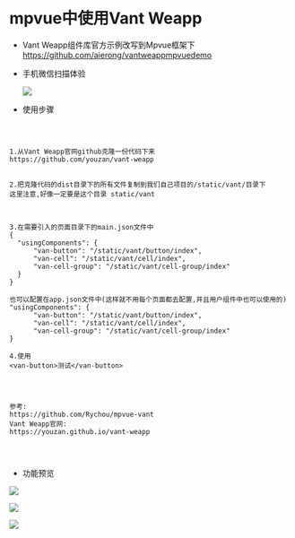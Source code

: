# mpvue中使用Vant Weapp

- Vant Weapp组件库官方示例改写到Mpvue框架下   
  https://github.com/aierong/vantweappmpvuedemo  


- 手机微信扫描体验

  ![](mdresourcefile/barcode.jpg)



- 使用步骤


``` 



1.从Vant Weapp官网github克隆一份代码下来
https://github.com/youzan/vant-weapp 


2.把克隆代码的dist目录下的所有文件复制到我们自己项目的/static/vant/目录下
这里注意,好像一定要是这个目录 static/vant



3.在需要引入的页面目录下的main.json文件中
{ 
  "usingComponents": {
      "van-button": "/static/vant/button/index",
      "van-cell": "/static/vant/cell/index",
      "van-cell-group": "/static/vant/cell-group/index"
  }
}

也可以配置在app.json文件中(这样就不用每个页面都去配置,并且用户组件中也可以使用的)
"usingComponents": {
      "van-button": "/static/vant/button/index",
      "van-cell": "/static/vant/cell/index",
      "van-cell-group": "/static/vant/cell-group/index"
}

4.使用
<van-button>测试</van-button>




参考:
https://github.com/Rychou/mpvue-vant
Vant Weapp官网:
https://youzan.github.io/vant-weapp 


 

```

   

- 功能预览

![](mdresourcefile/ui1.png)



  


![](mdresourcefile/ui2.png)




![](mdresourcefile/ui3.png)







